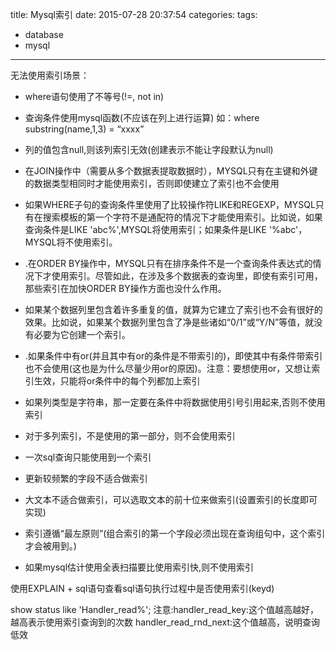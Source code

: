 title: Mysql索引
date: 2015-07-28 20:37:54
categories: 
tags:
  - database
  - mysql
---

无法使用索引场景：

- where语句使用了不等号(!=, not in)
- 查询条件使用mysql函数(不应该在列上进行运算)
  如：where substring(name,1,3) = “xxxx”

- 列的值包含null,则该列索引无效(创建表示不能让字段默认为null)

- 在JOIN操作中（需要从多个数据表提取数据时），MYSQL只有在主键和外键的数据类型相同时才能使用索引，否则即使建立了索引也不会使用
- 如果WHERE子句的查询条件里使用了比较操作符LIKE和REGEXP，MYSQL只有在搜索模板的第一个字符不是通配符的情况下才能使用索引。比如说，如果查询条件是LIKE 'abc%',MYSQL将使用索引；如果条件是LIKE '%abc'，MYSQL将不使用索引。

- .在ORDER BY操作中，MYSQL只有在排序条件不是一个查询条件表达式的情况下才使用索引。尽管如此，在涉及多个数据表的查询里，即使有索引可用，那些索引在加快ORDER BY操作方面也没什么作用。

- 如果某个数据列里包含着许多重复的值，就算为它建立了索引也不会有很好的效果。比如说，如果某个数据列里包含了净是些诸如“0/1”或“Y/N”等值，就没有必要为它创建一个索引。

- .如果条件中有or(并且其中有or的条件是不带索引的)，即使其中有条件带索引也不会使用(这也是为什么尽量少用or的原因)。注意：要想使用or，又想让索引生效，只能将or条件中的每个列都加上索引


- 如果列类型是字符串，那一定要在条件中将数据使用引号引用起来,否则不使用索引

- 对于多列索引，不是使用的第一部分，则不会使用索引

- 一次sql查询只能使用到一个索引

- 更新较频繁的字段不适合做索引

- 大文本不适合做索引，可以选取文本的前十位来做索引(设置索引的长度即可实现)

- 索引遵循“最左原则”(组合索引的第一个字段必须出现在查询组句中，这个索引才会被用到。)



- 如果mysql估计使用全表扫描要比使用索引快,则不使用索引

使用EXPLAIN + sql语句查看sql语句执行过程中是否使用索引(keyd)

show status like 'Handler_read%';
注意:handler_read_key:这个值越高越好，越高表示使用索引查询到的次数 handler_read_rnd_next:这个值越高，说明查询低效